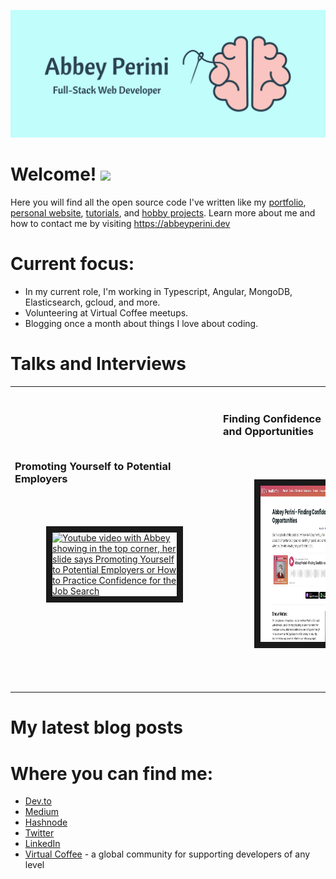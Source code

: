 ![Logo Banner](logobanner.png)

# Welcome! <img src="https://media.giphy.com/media/hvRJCLFzcasrR4ia7z/giphy.gif" width="25px">
Here you will find all the open source code I've written like my [portfolio](https://github.com/abbeyperini/Portfolio2.0), [personal website](https://github.com/abbeyperini/abbeyperini.github.io), [tutorials](https://github.com/abbeyperini/ReactReload), and [hobby projects](https://github.com/abbeyperini/Knitworthy). Learn more about me and how to contact me by visiting https://abbeyperini.dev

# Current focus:
* In my current role, I'm working in Typescript, Angular, MongoDB, Elasticsearch, gcloud, and more.
* Volunteering at Virtual Coffee meetups.
* Blogging once a month about things I love about coding.

# Talks and Interviews
<table class="table">
<tr>
<td>
<img width="400" height="1">

  <h3>Promoting Yourself to Potential Employers</h3>

<a href="https://youtu.be/NVaZu8--4p0?list=PLh9uT23TA65idCyc_orC85RefgY_-fKsG" target="_blank"><img src="./assets/L&LThumbnail.png" 
alt="Youtube video with Abbey showing in the top corner, her slide says Promoting Yourself to Potential Employers or How to Practice Confidence for the Job Search" width="300" height="200" border="10" style="margin:50px" /></a>

</td>
<td>
<img width="400" height="1">

  <h3>Finding Confidence and Opportunities</h3>

<a href="https://virtualcoffee.io/podcast/0302-abbey-perini/" target="_blank"><img src="./assets/podcastInterview.png" 
alt="screenshot of this podcast episode's page on virtualcoffee.io" width="300" height="250" border="10" style="margin:50px" /></a>

</td>
</tr>
</table>

# My latest blog posts 
<!-- MEDIUM-STORY-LIST:START -->
<!-- MEDIUM-STORY-LIST:END -->

# Where you can find me:
* [Dev.to](https://dev.to/abbeyperini)
* [Medium](https://medium.com/@abbeyperini)
* [Hashnode](https://abbeyperini.hashnode.dev/)
* [Twitter](https://twitter.com/AbbeyPerini)
* [LinkedIn](https://www.linkedin.com/in/abigail-perini/)
* [Virtual Coffee](https://virtualcoffee.io/) - a global community for supporting developers of any level
